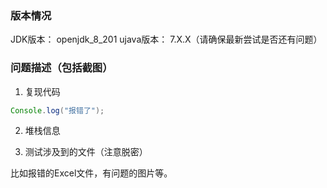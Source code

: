 ### 版本情况

JDK版本：    openjdk_8_201
ujava版本：  7.X.X（请确保最新尝试是否还有问题）

### 问题描述（包括截图）

1. 复现代码

```java
Console.log("报错了");
```

2. 堆栈信息

3. 测试涉及到的文件（注意脱密）

比如报错的Excel文件，有问题的图片等。